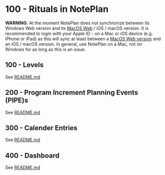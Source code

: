 # 100 - Rituals in NotePlan

**WARNING**: At the moment NotePlan does not synchronize between its Windows Web version and its [MacOS Web](app.noteplan.co) / iOS / macOS version. It is recommended to login with your Apple ID - on a Mac or iOS device (e.g. iPhone or iPad) as this will sync at least between a [MacOS Web version](app.noteplan.co) and an iOS / macOS version. In general, use NotePlan on a Mac, not on Windows for as long as this is an issue.

## 100 - Levels

See [README.md](./100/README.md)

## 200 - Program Increment Planning Events (PIPE)s

See [README.md](./200/README.md)

## 300 - Calender Entries

See [README.md](./300/README.md)

## 400 - Dashboard

See [README.md](./400/README.md)
